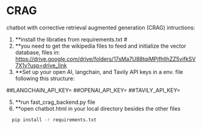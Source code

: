 # CRAG
chatbot with corrective retrieval augmented generation (CRAG)
intructions:
1. **install the libraties from requirements.txt #  
2. **you need to get the wikipedia files to feed and initialize the vector database, files in: https://drive.google.com/drive/folders/17sMa7U88tqiMPjfhllhZZ5vifkSV7X1v?usp=drive_link
3. **Set up your open AI, langchain, and Tavily API keys in a env. file following this structure:
   
##LANGCHAIN_API_KEY=
##OPENAI_API_KEY=
##TAVILY_API_KEY=

5. **run fast_crag_backend.py file
6. **open chatbot.html in your local directory besides the other files

```bash
  pip install -r requirements.txt
 
